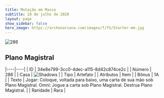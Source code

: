 ```yaml
---
title: Mutação em Massa
subtitle: 10 de julho de 2020
layout: page
show_sidebar: false
hero_image: https://archonarcana.com/images/f/f5/Starter-mm.jpg
---
```


![286](https://cdn.keyforgegame.com/media/card_front/pt/479_286_8FJVHVWFWC4P_pt.png)

## Plano Magistral

|----|----|
| ID | 34e8e799-3cc0-4dec-a115-8d42c874ce2c |
| Número | 286 |
| Casa | ![Shadows](https://archonarcana.com/images/thumb/e/ee/Shadows.png/22px-Shadows.png "Sombras") |
| Tipo | Artefato |
| Atributos | Item |
| Bônus | 1A |
| Texto | Jogar: Coloque, voltada para baixo, uma carta de sua mão sob Plano Magistral. Omni: Jogue a carta sob Plano Magistral. Destrua Plano Magistral. |
| Raridade | Rara |
